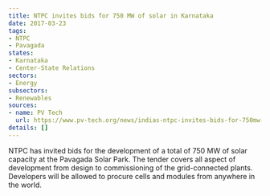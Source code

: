 ```yaml
---
title: NTPC invites bids for 750 MW of solar in Karnataka
date: 2017-03-23
tags:
- NTPC
- Pavagada
states:
- Karnataka
- Center-State Relations
sectors:
- Energy
subsectors:
- Renewables
sources:
- name: PV Tech
  url: https://www.pv-tech.org/news/indias-ntpc-invites-bids-for-750mw-of-solar-in-karnataka
details: []
---
```


NTPC has invited bids for the development of a total of 750 MW of solar capacity at the Pavagada Solar Park. The tender covers all aspect of development from design to commissioning of the grid-connected plants. Developers will be allowed to procure cells and modules from anywhere in the world.
